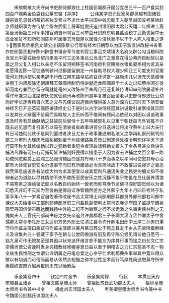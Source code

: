 <!-- { "loadSidebar": true } -->
　　宋故朝散大夫守尚书吏部侍郎致仕上柱国彭城郡开国公食邑三千一百户食实封四百户赐紫金鱼袋钱公墓志铭【并序】
　　公讳某字资元世家吴郡吴越有国诸钱疎宗皆见录曾祖某祖某独安素业不求仕太平兴国中钱忠懿王入朝吴越国废考某始赴京师就职事为左侍禁今赠左武衞上将军妣倪氏追封淮阳郡太君公天禧二年擢进士髙第歴汾衡韶三州军事推官调吉州判官三司举监开封府东明县盐酒税丁武衞丧吴中无旧业家贫不知所归闻陈州可居奉其母僦屋以居性介洁秋毫不以干于人陈人推重之遂卜而家焉丞相吕文靖公出镇陈察公行厚有经术归朝荐以为国子监直讲改秘书省著作佐郎晏丞相守陈州辟签书镇安军节度判官公事吕文靖镇大名府又辟公勾当粮料院当宝元中夏戎叛命契丹来渝平时三边多事吕公当北门之重意在得公幕府自助故以是縻之吕公复入相公以亲老不乐留河朔移签书河南府判官赐绯衣银鱼晏丞相为言其亲老愿得近陈一官徙通判颍州过都遂留删定一州县勅寻权大理少卿迁三司度支判官擢授河北转运使以亲老辞不行改江南东路皇祐初召还详定一路勅未几以选充天章阁侍讲俄丁内艰服除还朝超拜天章阁待制仍侍讲就迁龙图阁直学士乆之出知蔡州阅岁徙知河南府兼西京留守司就徙亳州又改陈州至未周月召还复兼侍讲知审刑院屡请补外得许州兼京西北路安抚使就徙颍州再改陈州逾年复被召因请老以吏部侍郎致仕公幼而好学长遂専精自六艺之文与先儒议説造微析理得圣人意为深方仁宗时天下靖安留神经艺日开迩英延儒臣讲读经史公于是时以古学进侍经筵其讲说敷引诸家指其异同以发其长义辩而不给简而易晓故人主乐听而不倦间有顾问必依经以对因以讽谕政事遂及时务有启廸献纳之益故前后留侍十五年特被恩礼以见重于朝廷每丐外官辄不许既去必见思而复召盖冇以简在清衷者矣故事讲官分日迭进公将出守蔡州上曰大夫行有日可独彻此秩于是同列罢进者浃日尤长于政事兼通刑名法义之学再糺察刑狱判刑部三为审刑大理庆厯嘉祐编勅至于州县诸路条贯皆公删定详处格令明恕详平天下遵行莫不称允其修编勅以罪之犯勅者重犯令者轻故请移勅文着入于令条目甚众尝讲告捕法凡罪有可告冇可捕苟皆许捕则奸民得以措患于人因为省去许捕之文百余事一路功成例进勲爵上独赐三品服谓辅臣曰是其冇母八十岁而事之以孝闻可使慰其母心治郡有大体使官吏安名分谨事守而巳有所建请必令具简牍故下不敢妄进说视岁之善恶救荒保息施设各有法度大约为求其便宜以成其爱利凡通流失业之民吏拘细文抑不得伸者必为道路以尽其情使不失所故所至民安乐之性沉静不累乎物虽在显仕居养清澹不易寒素之操动循法度以名教自约始终一致老而弥笃晩节览佛书深好圆觉经以为诸幻悉灭非幻不灭斯为至言由是得自证净智翛然游方之外熙宁九年十月四日考终于私第享年八十一岁累官自佐著作改秘书丞太常博士祠部刑部兵部员外郎刑部右司郎中谏议大夫给事中工部刑部侍郎歴职三司盐铁副使判太常司农寺少府国子监提举醴泉观契丹国信使虽晩达而践扬中外逾二纪不为皦察之行不求诡激之名循吏儒林列之无愧矣夫人上官氏刑部尚书佖之女先卒追封许昌郡君三子长卿大理寺丞仲卿太子中舍孺卿太常寺奉礼郎三女适职方员外郎王亿清江县令许升卿屯田郎中王庠二孙男曰秉守将作监主簿曰乘试将作监主簿即以某月某日葬公于宛丘县友于乡从先茔所着解经义及诗集共三十卷藏于家予在朝与公尝同僚游有旧及再守陈公尝见谓曰他日愿丐一铭九泉可作无恨矣至是其孤以状来追怀绪言悲不能忘为序其行事而铭之曰允文仁宗崇儒尚徳公资逢时发身典籍敷经帷幄睿思日益以重于朝稽古之力仁宗慈圣不忍一物全兹生民惟刑之恤谓公详眀属之丹笔忠爱之心夲乎仁术刺郡典州事举其中寛以得众敏以有功诚而可信简而易从休然余裕挹之弥冲公性至孝而行笃厚处简通恕莫夺所守素履终吉既介眉寿报则未充以贻厥后



　　乐全集卷四十
　　钦定四库全书
　　乐全集附録
　　行状
　　本贯应天府宋城县孟诸乡
　　曾祖文熙皇赠太师
　　曾祖妣苏氏武功郡太夫人
　　祖峤皇赠太师尚书令兼中书令
　　祖妣刘氏沛国太夫人
　　考尧卿皇赠太师尚书令兼中书令魏国公妣嵇氏谯国太夫人
